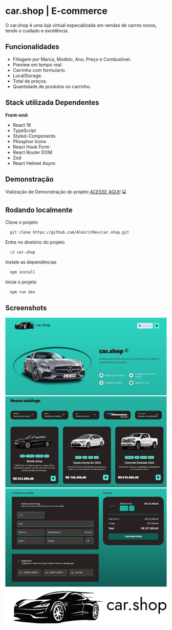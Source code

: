 
# car.shop | E-commerce

O car.shop é uma loja virtual especializada em vendas de carros novos, tendo o cuidado e excelência.


## Funcionalidades

- Filtagem por Marca, Modelo, Ano, Preço e Combustivel.
- Preview em tempo real.
- Carrinho com formulario.
- LocalStorage.
- Total de preços.
- Quantidade de produtos no carrinho.




## Stack utilizada Dependentes

**Front-end:** 
- React 18
- TypeScript
- Styled-Components 
- Phosphor Icons
- React Hook Form
- React Router DOM
- Zod
- React Helmet Async



## Demonstração

Vialização de Demonstração do projeto [ACESSE AQUI!](https://car-shop-almirjrdev.vercel.app/) 💻


## Rodando localmente

Clone o projeto

```bash
  git clone https://github.com/AlmirJrDev/car.shop.git
```

Entre no diretório do projeto

```bash
  cd car.shop
```

Instale as dependências

```bash
  npm install
```

Inicie o projeto

```bash
  npm run dev
```



## Screenshots

<img src="./public/images/homepage.png" alt="Home page imagem">

<img src="./public/images/itenshome.png" alt="Itens Home imagem">

<img src="./public/images/formcart.png" alt="Form Cat imagem">

<img src="./public/logo.svg" alt="Logo imagem">


